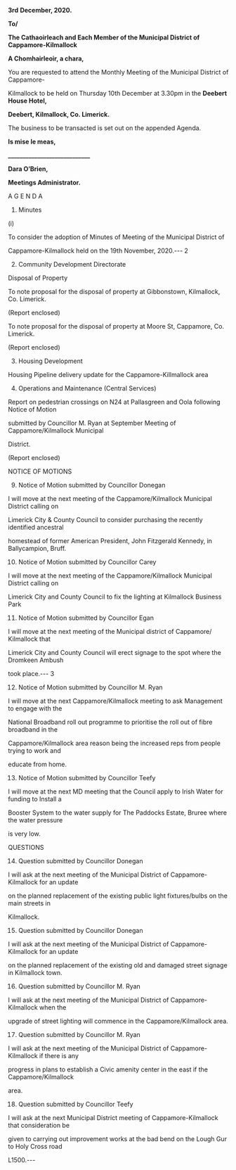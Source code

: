 **3rd** **December, 2020.**

**To/**

**The Cathaoirleach and Each Member of the Municipal District of Cappamore-Kilmallock**

**A Chomhairleoir, a chara,**

You are requested to attend the Monthly Meeting of the Municipal District of Cappamore-

Kilmallock to be held on Thursday 10th December at 3.30pm in the **Deebert House Hotel,**

**Deebert, Kilmallock, Co. Limerick.**

The business to be transacted is set out on the appended Agenda.

**Is mise le meas,**

**\_\_\_\_\_\_\_\_\_\_\_\_\_\_\_\_\_\_\_\_\_\_\_\_\_\_\_\_**

**Dara O’Brien,**

**Meetings Administrator.**

A G E N D A

1. Minutes

(i)

To consider the adoption of Minutes of Meeting of the Municipal District of

Cappamore-Kilmallock held on the 19th November, 2020.---
2

2. Community Development Directorate

Disposal of Property

To note proposal for the disposal of property at Gibbonstown, Kilmallock, Co. Limerick.

(Report enclosed)

To note proposal for the disposal of property at Moore St, Cappamore, Co. Limerick.

(Report enclosed)

3. Housing Development

Housing Pipeline delivery update for the Cappamore-Killmallock area

4. Operations and Maintenance (Central Services)

Report on pedestrian crossings on N24 at Pallasgreen and Oola following Notice of Motion

submitted by Councillor M. Ryan at September Meeting of Cappamore/Kilmallock Municipal

District.

(Report enclosed)

NOTICE OF MOTIONS

9. Notice of Motion submitted by Councillor Donegan

I will move at the next meeting of the Cappamore/Kilmallock Municipal District calling on

Limerick City & County Council to consider purchasing the recently identified ancestral

homestead of former American President, John Fitzgerald Kennedy, in Ballycampion, Bruff.

10. Notice of Motion submitted by Councillor Carey

I will move at the next meeting of the Cappamore/Kilmallock Municipal District calling on

Limerick City and County Council to fix the lighting at Kilmallock Business Park

11. Notice of Motion submitted by Councillor Egan

I will move at the next meeting of the Municipal district of Cappamore/ Kilmallock that

Limerick City and County Council will erect signage to the spot where the Dromkeen Ambush

took place.---
3

12. Notice of Motion submitted by Councillor M. Ryan

I will move at the next Cappamore/Kilmallock meeting to ask Management to engage with the

National Broadband roll out programme to prioritise the roll out of fibre broadband in the

Cappamore/Kilmallock area reason being the increased reps from people trying to work and

educate from home.

13. Notice of Motion submitted by Councillor Teefy

I will move at the next MD meeting that the Council apply to Irish Water for funding to Install a

Booster System to the water supply for The Paddocks Estate, Bruree where the water pressure

is very low.

QUESTIONS

14. Question submitted by Councillor Donegan

I will ask at the next meeting of the Municipal District of Cappamore-Kilmallock for an update

on the planned replacement of the existing public light fixtures/bulbs on the main streets in

Kilmallock.

15. Question submitted by Councillor Donegan

I will ask at the next meeting of the Municipal District of Cappamore-Kilmallock for an update

on the planned replacement of the existing old and damaged street signage in Kilmallock town.

16. Question submitted by Councillor M. Ryan

I will ask at the next meeting of the Municipal District of Cappamore-Kilmallock when the

upgrade of street lighting will commence in the Cappamore/Kilmallock area.

17. Question submitted by Councillor M. Ryan

I will ask at the next meeting of the Municipal District of Cappamore-Kilmallock if there is any

progress in plans to establish a Civic amenity center in the east if the Cappamore/Kilmallock

area.

18. Question submitted by Councillor Teefy

I will ask at the next Municipal District meeting of Cappamore-Kilmallock that consideration be

given to carrying out improvement works at the bad bend on the Lough Gur to Holy Cross road

L1500.---
